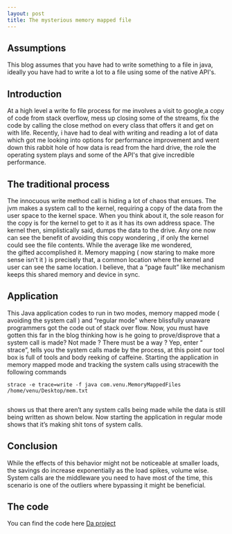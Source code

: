 ```yaml
---
layout: post
title: The mysterious memory mapped file
---
```



## Assumptions

This blog assumes that you have had to write something to a file in java, ideally you have had to write a lot to 
a file using some of the native API's.


## Introduction

At a high level a write fo file process for me involves a visit to google,a copy of 
code from stack overflow, mess up closing some of the streams, fix the code by calling the close
method on every class that offers it and get on with life. Recently, i have had to deal with writing and 
reading a lot of data which got me looking into options for performance improvement and went down this
rabbit hole of how data is read from the hard drive, the role the operating system plays and some of the
API's that give incredible performance. 


## The traditional process

The innocuous write method call is hiding a lot of chaos that ensues. The jvm makes a system call to the kernel,
 requiring a copy of the data from the user space to the kernel space. When you think about it, 
 the sole reason for the copy is for the kernel to get to it as it has its own address space. 
 The kernel then, simplistically said, dumps the data to the drive. Any one now can see the benefit of avoiding
 this copy wondering , if only the kernel could see the file contents. While the average like me wondered,   
 the gifted accomplished it. Memory mapping ( now staring to make more sense isn’t it ) is precisely that, 
 a common location where the kernel and user can see the same location. I believe, that a “page fault” like 
 mechanism keeps this shared memory and device in sync.


## Application

This Java application codes to run in two modes, memory mapped mode ( avoiding the system call ) and “regular mode” 
where blissfully unaware programmers got the code out of stack over flow. Now, you must have gotten this far in 
the blog thinking how is he going to prove/disprove that a system call is made? Not made ? 
There must be a way ? Yep, enter “ strace”, tells you the system calls made by the process, 
at this point our tool box is full of tools and body reeking of caffeine.
Starting the application in memory mapped mode and tracking the system calls using stracewith the following 
commands 
```
strace -e trace=write -f java com.venu.MemoryMappedFiles /home/venu/Desktop/mem.txt 
 
```
shows us that there aren’t any system calls being made while the data is still being written as 
shown below. Now starting the application in regular mode shows that it’s making shit tons of system calls.

## Conclusion

While the effects of this behavior might not be noticeable at smaller loads, the savings do increase exponentially 
as the load spikes, volume wise. System calls are the middleware you need to have most of the time, 
this scenario is one of the outliers where bypassing it might be beneficial.

## The code

You can find the code here [Da project](https://github.com/svsvenu/poc/tree/master/camel-standalone-rest)



